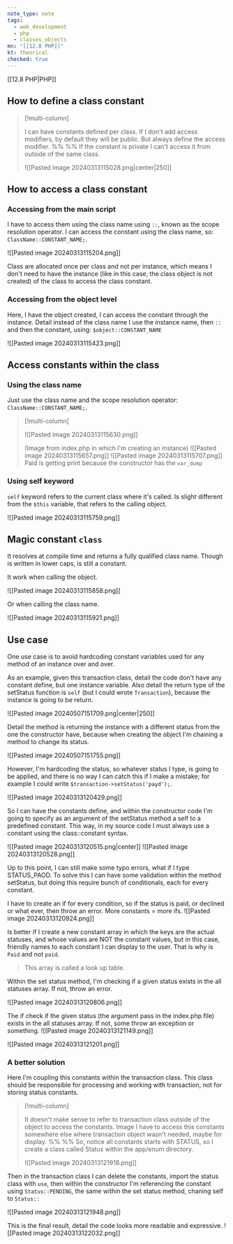 ```yaml
---
note_type: note
tags:
  - web_development
  - php
  - classes_objects
mn: "[[12.8 PHP]]"
kt: theorical
checked: true
---
```

[[12.8 PHP|PHP]]
## How to define a class constant
>[!multi-column]
>
>I can have constants defined per class. If I don't add access modifiers, by default they will be public. But always define the access modifier. 
>%% %%
>If the constant is private I can't access it from outside of the same class. 
>
>![[Pasted image 20240313115028.png|center|250]]
## How to access a class constant
### Accessing from the main script
I have to access them using the class name using `::`, known as the scope resolution operator. I can access the constant using the class name, so: `ClassName::CONSTANT_NAME;`. 

![[Pasted image 20240313115204.png]]

Class are allocated once per class and not per instance, which means I don't need to have the instance (like in this case, the class object is not created) of the class to access the class constant. 
### Accessing from the object level
Here, I have the object created, I can access the constant through the instance. Detail instead of the class name I use the instance name, then `::` and then the constant, using: `$object::CONSTANT_NAME`

![[Pasted image 20240313115423.png]]

## Access constants within the class
### Using the class name 
Just use the class name and the scope resolution operator: `ClassName::CONSTANT_NAME;`.

>[!multi-column]
>
>![[Pasted image 20240313115630.png]]
>
>
>(Image from index.php in which I'm creating an instance)
>![[Pasted image 20240313115657.png]] ![[Pasted image 20240313115707.png]]
>Paid is getting print because the constructor has the `var_dump`

### Using self keyword
`self` keyword refers to the current class where it's called. Is slight different from the `$this` variable, that refers to the calling object. 

![[Pasted image 20240313115759.png]]

## Magic constant `class`
It resolves at compile time and returns a fully qualified class name. Though is written in lower caps, is still a constant. 

It work when calling the object. 

![[Pasted image 20240313115858.png]]

Or when calling the class name. 

![[Pasted image 20240313115921.png]]

## Use case
One use case is to avoid hardcoding constant variables used for any method of an instance over and over. 

As an example, given this transaction class, detail the code don't have any constant define, but one instance variable. Also detail the return type of the setStatus function is `self` (but I could wrote `Transaction`), because the instance is going to be return. 


![[Pasted image 20240507151709.png|center|250]]

Detail the method is returning the instance with a different status from the one the constructor have, because when creating the object I'm chaining a method to change its status. 

![[Pasted image 20240507151755.png]]

However, I'm hardcoding the status, so whatever status I type, is going to be applied, and there is no way I can catch this if I make a mistake; for example I could write `$transaction->setStatus('payd');`.

![[Pasted image 20240313120429.png]]

So I can have the constants define, and within the constructor code I'm going to specify as an argument of the setStatus method a self to a predefined constant. This way, in my source code I must always use a constant using the class::constant syntax. 

![[Pasted image 20240313120515.png|center]]
![[Pasted image 20240313120528.png]]

Up to this point, I can still make some typo errors, what if I type STATUS_PAOD. To solve this I can have some validation within the method setStatus, but doing this require bunch of conditionals, each for every constant. 

I have to create an if for every condition, so if the status is paid, or declined or what ever, then throw an error. More constants = more ifs. 
![[Pasted image 20240313120924.png]]

Is better if I create a new constant array in which the keys are the actual statuses, and whose values are NOT the constant values, but in this case, friendly names to each constant I can display to the user. That is why is `Paid` and not `paid`.  

>This array is called a look up table. 

Within the set status method, I'm checking if a given status exists in the all statuses array. If not, throw an error. 

![[Pasted image 20240313120806.png]]

The if check if the given status (the argument pass in the index.php file) exists in the all statuses array. If not, some throw an exception or something. 
![[Pasted image 20240313121149.png]]

![[Pasted image 20240313121201.png]]

### A better solution
Here I'm coupling this constants within the transaction class. This class should be responsible for processing and working with transaction, not for storing status constants. 


>[!multi-column]
>
>It doesn't make sense to refer to transaction class outside of the object to access the constants. Image I have to access this constants somewhere else where transaction object wasn't needed, maybe for display.
>%% %% 
>So, notice all constants starts with STATUS, so I create a class called Status within the app/enum directory.
>
>![[Pasted image 20240313121918.png]]

Then in the transaction class I can delete the constants, import the status class with `use`, then within the constructor I'm referencing the constant using `Status::PENDING`, the same within the set status method, chaning self to `Status::`

![[Pasted image 20240313121948.png]]

This is the final result, detail the code looks more readable and expressive. 
![[Pasted image 20240313122032.png]]

